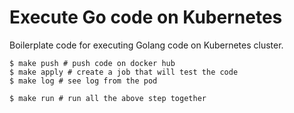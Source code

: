 # Execute Go code on Kubernetes

Boilerplate code for executing Golang code on Kubernetes cluster.

```console
$ make push # push code on docker hub
$ make apply # create a job that will test the code
$ make log # see log from the pod

$ make run # run all the above step together
```
